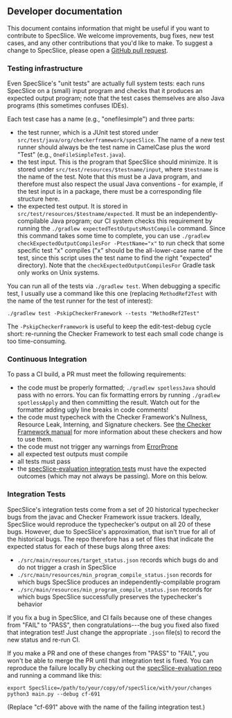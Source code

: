 ## Developer documentation

This document contains information that might be useful if you want to
contribute to SpecSlice. We welcome improvements, bug fixes, new test
cases, and any other contributions that you'd like to make. To suggest
a change to SpecSlice, please open a [GitHub pull request](https://docs.github.com/en/pull-requests/collaborating-with-pull-requests/proposing-changes-to-your-work-with-pull-requests/creating-a-pull-request).

### Testing infrastructure

Even SpecSlice's "unit tests" are actually full system tests: each
runs SpecSlice on a (small) input program and checks that it produces
an expected output program; note that the test cases themselves are
also Java programs (this sometimes confuses IDEs).

Each test case has a name (e.g., "onefilesimple") and three parts:
* the test runner, which is a JUnit test stored under
`src/test/java/org/checkerframework/specSlice`. The name of a new
test runner should always be the test name in CamelCase plus the word
"Test" (e.g., `OneFileSimpleTest.java`).
* the test input. This is the program that SpecSlice should minimize.
It is stored under `src/test/resources/$testname/input`, where `$testname`
is the name of the test. Note that this must be a Java program,
and therefore must also respect the usual Java conventions - for example,
if the test input is in a package, there must be a corresponding file structure
here.
* the expected test output. It is stored in `src/test/resources/$testname/expected`.
It must be an independently-compilable Java program; our CI system checks this requirement
by running the `./gradlew expectedTestOutputsMustCompile` command. Since this command takes
some time to complete, you can use `./gradlew checkExpectedOutputCompilesFor -PtestName="x"`
to run check that some specific test "x" compiles ("x" should be the all-lower-case name of
the test, since this script uses the test name to find the right "expected" directory). Note
that the `checkExpectedOutputCompilesFor` Gradle task only works on Unix systems.

You can run all of the tests via `./gradlew test`. When debugging a specific
test, I usually use a command like this one (replacing `MethodRef2Test` with the
name of the test runner for the test of interest):
```
./gradlew test -PskipCheckerFramework --tests "MethodRef2Test"
```

The `-PskipCheckerFramework` is useful to keep the edit-test-debug cycle
short: re-running the Checker Framework to test each small code change
is too time-consuming.

### Continuous Integration

To pass a CI build, a PR must meet the following requirements:
* the code must be properly formatted; `./gradlew spotlessJava` should
pass with no errors. You can fix formatting errors by running
`./gradlew spotlessApply` and then committing the result. Watch out
for the formatter adding ugly line breaks in code comments!
* the code must typecheck with the Checker Framework's Nullness,
Resource Leak, Interning, and Signature checkers. See
[the Checker Framework manual](https://checkerframework.org/manual/)
for more information about these checkers and how to use them.
* the code must not trigger any warnings from [ErrorProne](https://errorprone.info/)
* all expected test outputs must compile
* all tests must pass
* the [specSlice-evaluation integration tests](https://github.com/njit-jerse/specSlice-evaluation)
must have the expected outcomes (which may not always be passing). More on this below.

### Integration Tests

SpecSlice's integration tests come from a set of 20 historical typechecker
bugs from the javac and Checker Framework issue trackers. Ideally,
SpecSlice would reproduce the typechecker's output on all 20 of these bugs.
However, due to SpecSlice's approximation, that isn't true for all of the historical
bugs. The repo therefore has a set of files that indicate the expected status for
each of these bugs along three axes:
* `./src/main/resources/target_status.json` records which bugs do and do not
trigger a crash in SpecSlice
* `./src/main/resources/min_program_compile_status.json` records for which bugs
SpecSlice produces an independently-compilable program
* `./src/main/resources/min_program_compile_status.json` records for which bugs
SpecSlice successfully preserves the typechecker's behavior

If you fix a bug in SpecSlice, and CI fails because one of these changes from
"FAIL" to "PASS", then congratulations---the bug you fixed also fixed that
integration test! Just change the appropriate `.json` file(s) to record the new
status and re-run CI.

If you make a PR and one of these changes from "PASS" to "FAIL", you won't be
able to merge the PR until that integration test is fixed. You can reproduce the
failure locally by checking out the [specSlice-evaluation repo](https://github.com/njit-jerse/specSlice-evaluation)
and running a command like this:
```
export SpecSlice=/path/to/your/copy/of/specSlice/with/your/changes
python3 main.py --debug cf-691
```

(Replace "cf-691" above with the name of the failing integration test.)
